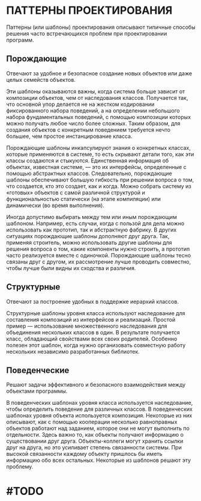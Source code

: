 ПАТТЕРНЫ ПРОЕКТИРОВАНИЯ  
========================
Паттерны (или шаблоны) проектирования описывают типичные способы решения часто встречающихся проблем при проектировании программ.


Порождающие
-----------------------
Отвечают за удобное и безопасное создание новых объектов или даже целых семейств объектов.

Эти шаблоны оказываются важны, когда система больше зависит от композиции объектов, чем от наследования классов.
Получается так, что основной упор делается не на жестком кодировании фиксированного набора поведений,
а на определении небольшого набора фундаментальных поведений, с помощью композиции которых можно получать любое 
число более сложных. Таким образом, для создания объектов с конкретным поведением требуется нечто большее, чем 
простое инстанцирование класса.

Порождающие шаблоны инкапсулируют знания о конкретных классах, которые применяются в системе, то есть скрывают 
детали того, как эти классы создаются и стыкуются. Единственная информация об объектах, известная системе, — 
это их интерфейсы, определенные с помощью абстрактных классов. Следовательно, порождающие шаблоны обеспечивают 
большую гибкость при решении вопроса о том, что создается, кто это создает, как и когда. Можно собрать систему 
из «готовых» объектов с самой различной структурой и функциональностью статически (на этапе компиляции) или 
динамически (во время выполнения).

Иногда допустимо выбирать между тем или иным порождающим шаблоном. Например, есть случаи, когда с пользой для 
дела можно использовать как прототип, так и абстрактную фабрику. В других ситуациях порождающие шаблоны дополняют 
друг друга. Так, применяя строитель, можно использовать другие шаблоны для решения вопроса о том, какие компоненты 
нужно строить, а прототип часто реализуется вместе с одиночкой. Порождающие шаблоны тесно связаны друг с другом, 
их рассмотрение лучше проводить совместно, чтобы лучше были видны их сходства и различия.



Структурные
-----------------------
Отвечают за построение удобных в поддержке иерархий классов.

Структурные шаблоны уровня класса используют наследование для составления композиций из интерфейсов и реализаций.
Простой пример — использование множественного наследования для объединения нескольких классов в один. 
В результате получается класс, обладающий свойствами всех своих родителей. Особенно полезен этот шаблон, 
когда нужно организовать совместную работу нескольких независимо разработанных библиотек.


Поведенческие
-----------------------
Решают задачи эффективного и безопасного взаимодействия между объектами программы.

В поведенческих шаблонах уровня класса используется наследование, чтобы определить
поведение для различных классов. В поведенческих шаблонах уровня объекта используется композиция.
Некоторые из них описывают, как с помощью кооперации несколько равноправных объектов работают над заданием,
которое они не могут выполнить по отдельности. Здесь важно то, как объекты получают информацию о существовании
друг друга. Объекты-коллеги могут хранить ссылки друг на друга, но это усиливает степень связанности системы.
При высокой связанности каждому объекту пришлось бы иметь информацию обо всех остальных. Некоторые из шаблонов
решают эту проблему.


#TODO
========================
